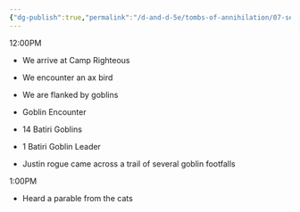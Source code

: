 ```yaml
---
{"dg-publish":true,"permalink":"/d-and-d-5e/tombs-of-annihilation/07-session-notes/session-3/y5-m3-d12/","noteIcon":"","created":"2025-07-30T20:03:56.705-05:00","updated":"2025-08-06T10:51:19.759-05:00"}
---
```



12:00PM
- We arrive at Camp Righteous
- We encounter an ax bird
- We are flanked by goblins

- Goblin Encounter
- 14 Batiri Goblins
- 1 Batiri Goblin Leader

- Justin rogue came across a trail of several goblin footfalls

1:00PM
- Heard a parable from the cats